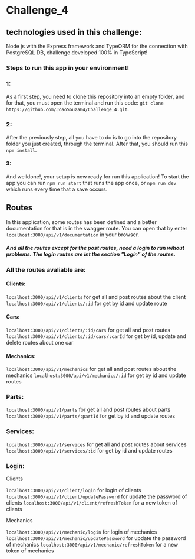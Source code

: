 # Challenge_4

## technologies used in this challenge:

Node js with the Express framework and TypeORM for the connection with PostgreSQL DB,
challenge developed 100% in TypeScript!

### Steps to run this app in your environment!

### 1:

As a first step, you need to clone this repository into an empty folder, and for that, you must open the terminal and run this code: `git clone https://github.com/JoaoSouza04/Challenge_4.git`.

### 2:

After the previously step, all you have to do is to go into the repository folder you just created, through the terminal. After that, you should run this `npm install`.

#### 3:

And welldone!, your setup is now ready for run this application! To start the app you can run `npm run start` that runs the app once, or `npm run dev` which runs every time that a save occurs.

## Routes

In this application, some routes has been defined and a better documentation for that is in the swagger route. You can open that by enter `localhost:3000/api/v1/documentation` in your browser.

##### And all the routes except for the post routes, need a login to run wihout problems. The login routes are int the section "Login" of the routes.

### All the routes avaliable are:

#### Clients:

`localhost:3000/api/v1/clients` for get all and post routes about the client
`localhost:3000/api/v1/clients/:id` for get by id and update route

#### Cars:

`localhost:3000/api/v1/clients/:id/cars` for get all and post routes
`localhost:3000/api/v1/clients/:id/cars/:carId` for get by id, update and delete routes about one car

#### Mechanics:

`localhost:3000/api/v1/mechanics` for get all and post routes about the mechanics
`localhost:3000/api/v1/mechanics/:id` for get by id and update routes

### Parts:

`localhost:3000/api/v1/parts` for get all and post routes about parts
`localhost:3000/api/v1/parts/:partId` for get by id and update routes

### Services:

`localhost:3000/api/v1/services` for get all and post routes about services
`localhost:3000/api/v1/services/:id` for get by id and update routes

### Login:

Clients

`localhost:3000/api/v1/client/login` for login of clients
`localhost:3000/api/v1/client/updatePassword` for update the password of clients
`localhost:3000/api/v1/client/refreshToken` for a new token of clients

Mechanics

`localhost:3000/api/v1/mechanic/login` for login of mechanics
`localhost:3000/api/v1/mechanic/updatePassword` for update the password of mechanics
`localhost:3000/api/v1/mechanic/refreshToken` for a new token of mechanics
